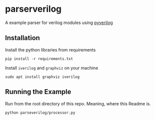 # parserverilog
A example parser for verilog modules using [pyverilog](https://github.com/PyHDI/Pyverilog)

## Installation

Install the python libraries from requirements

```
pip install -r requirements.txt
```

Install `iverilog` and `graphviz` on your machine

```
sudo apt install graphviz iverilog
```

## Running the Example

Run from the root directory of this repo. Meaning, where this Readme is.

```
python parseverilog/processor.py
```
